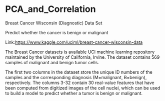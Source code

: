 # PCA_and_Correlation
Breast Cancer Wisconsin (Diagnostic) Data Set

Predict whether the cancer is benign or malignant

Link:https://www.kaggle.com/uciml/breast-cancer-wisconsin-data

The Breast Cancer datasets is available UCI machine learning repository maintained by the University of California, Irvine. The dataset contains 569 samples of malignant and benign tumor cells.

The first two columns in the dataset store the unique ID numbers of the samples and the corresponding diagnosis (M=malignant, B=benign), respectively. The columns 3-32 contain 30 real-value features that have been computed from digitized images of the cell nuclei, which can be used to build a model to predict whether a tumor is benign or malignant.
